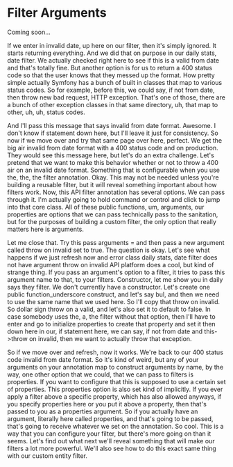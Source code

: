 # Filter Arguments

Coming soon...

If we enter in invalid date, up here on our filter, then it's simply ignored. It
starts returning everything. And we did that on purpose in our daily stats, date
filter. We actually checked right here to see if this is a valid from date and that's
totally fine. But another option is for us to return a 400 status code so that the
user knows that they messed up the format. How pretty simple actually Symfony has a
bunch of built in classes that map to various status codes. So for example, before
this, we could say, if not from date, then throw new bad request, HTTP exception.
That's one of those, there are a bunch of other exception classes in that same
directory, uh, that map to other, uh, uh, status codes.

And I'll pass this message that says invalid from date format. Awesome. I don't know
if statement down here, but I'll leave it just for consistency. So now if we move
over and try that same page over here, perfect. We get the big air invalid from date
format with a 400 status code and on production. They would see this message here,
but let's do an extra challenge. Let's pretend that we want to make this behavior
whether or not to throw a 400 air on an invalid date format. Something that is
configurable when you use the, the, the filter annotation. Okay. This may not be
needed unless you're building a reusable filter, but it will reveal something
important about how filters work. Now, this API filter annotation has several
options. We can pass through it. I'm actually going to hold command or control and
click to jump into that core class. All of these public functions, um, arguments, our
properties are options that we can pass technically pass to the sanitation, but for
the purposes of building a custom filter, the only option that really matters here is
arguments.

Let me close that. Try this pass arguments = and then pass a new argument called
throw on invalid set to true. The question is okay. Let's see what happens if we just
refresh now and error class daily stats, date filter does not have argument throw on
invalid API platform does a cool, but kind of strange thing. If you pass an
argument's option to a filter, it tries to pass this argument name to that, to your
filters. Constructor, let me show you in daily says they filter. We don't currently
have a constructor. Let's create one public function_underscore construct, and let's
say bul, and then we need to use the same name that we used here. So I'll copy that
throw on invalid. So dollar sign throw on a valid, and let's also set it to default
to false. In case somebody uses the, a, the filter without that option, then I'll
have to enter and go to initialize properties to create that property and set it then
down here in our, if statement here, we can say, if not from date and this->throw on
invalid, then we want to actually throw that exception.

So if we move over and refresh, now it works. We're back to our 400 status code
invalid from date format. So it's kind of weird, but any of your arguments on your
annotation map to construct arguments by name, by the way, one other option that we
could, that we can pass to filters is properties. If you want to configure that this
is supposed to use a certain set of properties. This properties option is also set
kind of implicitly. If you ever apply a filter above a specific property, which has
also allowed anyways, if you specify properties here or you put it above a property,
then that's passed to you as a properties argument. So if you actually have an
argument, literally here called properties, and that's going to be passed, that's
going to receive whatever we set on the annotation. So cool. This is a way that you
can configure your filter, but there's more going on than it seems. Let's find out
what next we'll reveal something that will make our filters a lot more powerful.
We'll also see how to do this exact same thing with our custom entity filter.

